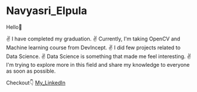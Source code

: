 # Navyasri_Elpula
Hello:raising_hand:

:v: I have completed my graduation.
:v: Currently, I'm taking OpenCV and Machine learning course from DevIncept. 
:v: I did few projects related to Data Science. 
:v: Data Science is something that made me feel interesting. 
:v: I'm trying to explore more in this field and share my knowledge to everyone as soon as possible.
 
 Checkout:point_down:
[My_LinkedIn](https://www.linkedin.com/in/navyasri-elpula-4449a1137)
